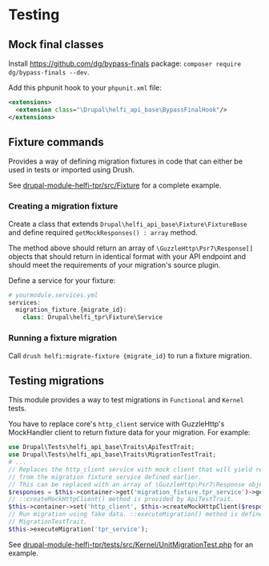 # Testing

## Mock final classes

Install https://github.com/dg/bypass-finals package: `composer require dg/bypass-finals --dev`.

Add this phpunit hook to your `phpunit.xml` file:

```xml
<extensions>
  <extension class="\Drupal\helfi_api_base\BypassFinalHook"/>
</extensions>
```

## Fixture commands

Provides a way of defining migration fixtures in code that can either be used in tests or imported using Drush.

See [drupal-module-helfi-tpr/src/Fixture](https://github.com/City-of-Helsinki/drupal-module-helfi-tpr/tree/main/src/Fixture) for a complete example.

### Creating a migration fixture

Create a class that extends `Drupal\helfi_api_base\Fixture\FixtureBase` and define required `getMockResponses() : array` method.

The method above should return an array of `\GuzzleHttp\Psr7\Response[]` objects that should return in identical format with your API endpoint and should meet the requirements of your migration's source plugin.

Define a service for your fixture:
```php
# yourmodule.services.yml
services:
  migration_fixture.{migrate_id}:
    class: Drupal\helfi_tpr\Fixture\Service
```

### Running a fixture migration

Call `drush helfi:migrate-fixture {migrate_id}` to run a fixture migration.

## Testing migrations

This module provides a way to test migrations in `Functional` and `Kernel` tests.

You have to replace core's `http_client` service with GuzzleHttp's MockHandler client to return fixture data for your migration. For example:

```php
use Drupal\Tests\helfi_api_base\Traits\ApiTestTrait;
use Drupal\Tests\helfi_api_base\Traits\MigrationTestTrait;
# ...
// Replaces the http_client service with mock client that will yield responses
// from the migration fixture service defined earlier.
// This can be replaced with an array of \GuzzleHttp\Psr7\Response objects.
$responses = $this->container->get('migration_fixture.tpr_service')->getMockResponses();
// ::createMockHttpClient() method is provided by ApiTestTrait.
$this->container->set('http_client', $this->createMockHttpClient($responses));
// Run migration using fake data. ::executeMigration() method is defined in
// MigrationTestTrait.
$this->executeMigration('tpr_service');
```

See [drupal-module-helfi-tpr/tests/src/Kernel/UnitMigrationTest.php](https://github.com/City-of-Helsinki/drupal-module-helfi-tpr/blob/main/tests/src/Kernel/UnitMigrationTest.php) for an example.
